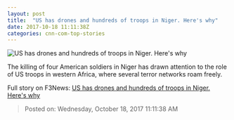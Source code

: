 ```yaml
---
layout: post
title:  "US has drones and hundreds of troops in Niger. Here's why"
date: 2017-10-18 11:11:38Z
categories: cnn-com-top-stories
---
```


![US has drones and hundreds of troops in Niger. Here's why](http://cdn.cnn.com/cnnnext/dam/assets/171005094226-us-army-niger-file-super-tease.jpg)

The killing of four American soldiers in Niger has drawn attention to the role of US troops in western Africa, where several terror networks roam freely.


Full story on F3News: [US has drones and hundreds of troops in Niger. Here's why](http://www.f3nws.com/n/F3rysE)

> Posted on: Wednesday, October 18, 2017 11:11:38 AM
